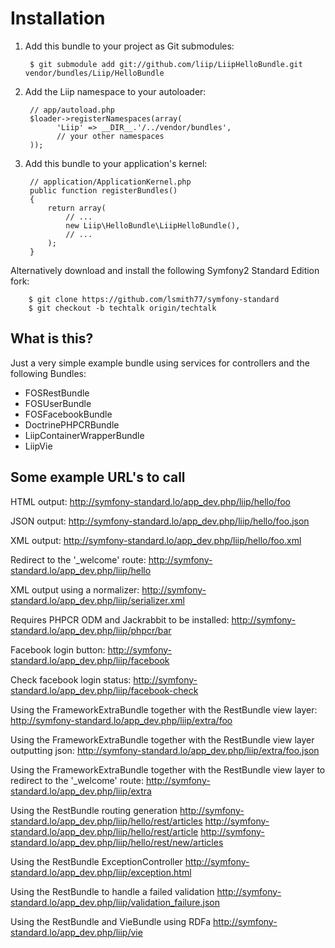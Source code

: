 Installation
============

  1. Add this bundle to your project as Git submodules:

          $ git submodule add git://github.com/liip/LiipHelloBundle.git vendor/bundles/Liip/HelloBundle

  2. Add the Liip namespace to your autoloader:

          // app/autoload.php
          $loader->registerNamespaces(array(
                'Liip' => __DIR__.'/../vendor/bundles',
                // your other namespaces
          ));

  3. Add this bundle to your application's kernel:

          // application/ApplicationKernel.php
          public function registerBundles()
          {
              return array(
                  // ...
                  new Liip\HelloBundle\LiipHelloBundle(),
                  // ...
              );
          }

  Alternatively download and install the following Symfony2 Standard Edition fork:

        $ git clone https://github.com/lsmith77/symfony-standard
        $ git checkout -b techtalk origin/techtalk

What is this?
-------------

Just a very simple example bundle using services for controllers and the following Bundles:

- FOSRestBundle
- FOSUserBundle
- FOSFacebookBundle
- DoctrinePHPCRBundle
- LiipContainerWrapperBundle
- LiipVie

Some example URL's to call
--------------------------

HTML output:
http://symfony-standard.lo/app_dev.php/liip/hello/foo

JSON output:
http://symfony-standard.lo/app_dev.php/liip/hello/foo.json

XML output:
http://symfony-standard.lo/app_dev.php/liip/hello/foo.xml

Redirect to the '_welcome' route:
http://symfony-standard.lo/app_dev.php/liip/hello

XML output using a normalizer:
http://symfony-standard.lo/app_dev.php/liip/serializer.xml

Requires PHPCR ODM and Jackrabbit to be installed:
http://symfony-standard.lo/app_dev.php/liip/phpcr/bar

Facebook login button:
http://symfony-standard.lo/app_dev.php/liip/facebook

Check facebook login status:
http://symfony-standard.lo/app_dev.php/liip/facebook-check

Using the FrameworkExtraBundle together with the RestBundle view layer:
http://symfony-standard.lo/app_dev.php/liip/extra/foo

Using the FrameworkExtraBundle together with the RestBundle view layer outputting json:
http://symfony-standard.lo/app_dev.php/liip/extra/foo.json

Using the FrameworkExtraBundle together with the RestBundle view layer to redirect to the '_welcome' route:
http://symfony-standard.lo/app_dev.php/liip/extra

Using the RestBundle routing generation
http://symfony-standard.lo/app_dev.php/liip/hello/rest/articles
http://symfony-standard.lo/app_dev.php/liip/hello/rest/article
http://symfony-standard.lo/app_dev.php/liip/hello/rest/new/articles

Using the RestBundle ExceptionController
http://symfony-standard.lo/app_dev.php/liip/exception.html

Using the RestBundle to handle a failed validation
http://symfony-standard.lo/app_dev.php/liip/validation_failure.json

Using the RestBundle and VieBundle using RDFa
http://symfony-standard.lo/app_dev.php/liip/vie
